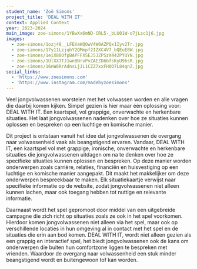 ```yaml
---
student_name: 'Zoë Simons'
project_title: 'DEAL WITH IT'
context: Applied Context
year: 2023-2024
main_image: zoe-simons/1YBwXx6mND-CRL5-_bLU01W-o7jLsc1j6.jpg
images:
  - zoe-simons/1ozj48__LFEVaWQOwV4W0AZPQx1Iyv2Tr.jpg
  - zoe-simons/17y11LzjqhY2QMmpf2IZXC4V7_bQEuE8W.jpg
  - zoe-simons/1eiX88OfpBAPFFXSEJ5JZPSzX442PYUYN.jpg
  - zoe-simons/1UlXX7TJ1wn8NrvPvZAEZD6bfsKyU9bsR.jpg
  - zoe-simons/16nW8RrAdnsLjJL1CZZ7xxFH0O7L84qnZ.jpg
social_links:
  - 'https://www.zoesimons.com'
  - 'https://www.instagram.com/madebyzoesimons'
---
```


Veel jongvolwassenen worstelen met het volwassen worden en alle vragen die daarbij komen kijken. Simpel gezien is hier maar één oplossing voor: DEAL WITH IT. Een kaartspel, vol grappige, onverwachte en herkenbare situaties. Het laat jongvolwassenen nadenken over hoe ze situaties kunnen oplossen en bespreken op een luchtige en komische manier.

Dit project is ontstaan vanuit het idee dat jongvolwassenen de overgang naar volwassenheid vaak als beangstigend ervaren. Vandaar, DEAL WITH IT, een kaartspel vol met grappige, ironische, onverwachte en herkenbare situaties die jongvolwassenen uitdagen om na te denken over hoe ze specifieke situaties kunnen oplossen en bespreken. Op deze manier worden onderwerpen zoals carrière, relaties, financiën en huisvestiging op een luchtige en komische manier aangepakt. Dit maakt het makkelijker om deze onderwerpen bespreekbaar te maken. Elk situatiekaartje verwijst naar specifieke informatie op de website, zodat jongvolwassenen niet alleen kunnen lachen, maar ook toegang hebben tot nuttige en relevante informatie.

Daarnaast wordt het spel gepromoot door middel van een uitgebreide campagne die zich richt op situaties zoals ze ook in het spel voorkomen. Hierdoor komen jongvolwassenen niet alleen via het spel, maar ook op verschillende locaties in hun omgeving al in contact met het spel en de situaties die erin aan bod komen. DEAL WITH IT, wordt niet alleen gezien als een grappig en interactief spel, het biedt jongvolwassenen ook de kans om onderwerpen die buiten hun comfortzone liggen te bespreken met vrienden. Waardoor de overgang naar volwassenheid een stuk minder beangstigend wordt en buitengewoon tof kan worden.
